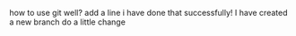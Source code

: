 how to use git well?
add a line
i have done that successfully!
I have created a new branch
do a little change